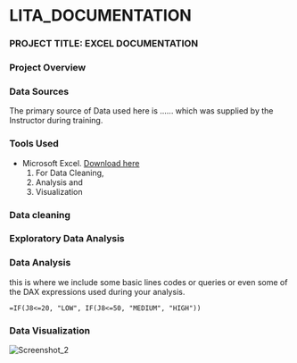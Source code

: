 # LITA_DOCUMENTATION
### PROJECT TITLE: EXCEL DOCUMENTATION
### Project Overview
### Data Sources
The primary source of Data used here is ...... which was supplied by the Instructor during training.
### Tools Used
- Microsoft Excel. [Download here](www.microsoft.com)
  1. For Data Cleaning,
  2. Analysis and
  3. Visualization
### Data cleaning
### Exploratory Data Analysis
### Data Analysis
this is where we include some basic lines codes or queries or even some of the DAX expressions used during your analysis.

```EXCEL
=IF(J8<=20, "LOW", IF(J8<=50, "MEDIUM", "HIGH"))
```
### Data Visualization

![Screenshot_2](https://github.com/user-attachments/assets/56d8e226-4af9-4183-98d9-ecd883269fb0)
